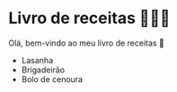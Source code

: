 # Livro de receitas :book::man_cook:
Olá, bem-vindo ao meu livro de receitas :wave:

 - Lasanha
 - Brigadeirão
 - Bolo de cenoura
